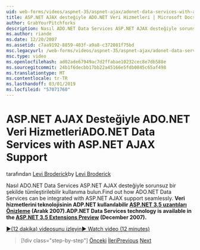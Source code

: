 ```yaml
---
uid: web-forms/videos/aspnet-35/aspnet-ajax/adonet-data-services-with-aspnet-ajax-support
title: ASP.NET AJAX desteğiyle ADO.NET Veri Hizmetleri | Microsoft Docs
author: GrabYourPitchforks
description: Nasıl ADO.NET Data Services ASP.NET AJAX desteğiyle sorunsuz bir şekilde tümleştirilebilir kullanıma bulun. ASP.NET 3.5 E. içinde ADP.NET veri hizmetlerini teknolojisinin kullanılabilir...
ms.author: riande
ms.date: 12/20/2007
ms.assetid: c7aa9192-8859-403f-a9a8-c372081f75bd
msc.legacyurl: /web-forms/videos/aspnet-35/aspnet-ajax/adonet-data-services-with-aspnet-ajax-support
msc.type: video
ms.openlocfilehash: ad02ade67949ac7d2ffabae10232cec8e7db588e
ms.sourcegitcommit: 24b1f6decbb17bb22a45166e5fdb0845c65af498
ms.translationtype: MT
ms.contentlocale: tr-TR
ms.lasthandoff: 03/01/2019
ms.locfileid: "57071760"
---
```

<a name="adonet-data-services-with-aspnet-ajax-support"></a><span data-ttu-id="20950-104">ASP.NET AJAX Desteğiyle ADO.NET Veri Hizmetleri</span><span class="sxs-lookup"><span data-stu-id="20950-104">ADO.NET Data Services with ASP.NET AJAX Support</span></span>
====================
<span data-ttu-id="20950-105">tarafından [Levi Broderick](https://github.com/GrabYourPitchforks)</span><span class="sxs-lookup"><span data-stu-id="20950-105">by [Levi Broderick](https://github.com/GrabYourPitchforks)</span></span>

<span data-ttu-id="20950-106">Nasıl ADO.NET Data Services ASP.NET AJAX desteğiyle sorunsuz bir şekilde tümleştirilebilir kullanıma bulun.</span><span class="sxs-lookup"><span data-stu-id="20950-106">Find out how ADO.NET Data Services can be integrated with ASP.NET AJAX support seamlessly.</span></span> <span data-ttu-id="20950-107">**Veri hizmetlerini teknolojisinin ADP.NET kullanılabilir [ASP.NET 3.5 uzantıları Önizleme](https://www.asp.net/downloads/35-sp1#find) (Aralık 2007).**</span><span class="sxs-lookup"><span data-stu-id="20950-107">**ADP.NET Data Services technology is available in the [ASP.NET 3.5 Extensions Preview](https://www.asp.net/downloads/35-sp1#find) (December 2007).**</span></span>

[<span data-ttu-id="20950-108">&#9654;(12 dakika) videosunu izleyin</span><span class="sxs-lookup"><span data-stu-id="20950-108">&#9654; Watch video (12 minutes)</span></span>](https://channel9.msdn.com/Blogs/ASP-NET-Site-Videos/adonet-data-services-with-aspnet-ajax-support)

> [!div class="step-by-step"]
> <span data-ttu-id="20950-109">[Önceki](aspnet-ajax-a-demonstration-of-aspnet-ajax.md)
> [İleri](introduction-to-aspnet-ajax-history.md)</span><span class="sxs-lookup"><span data-stu-id="20950-109">[Previous](aspnet-ajax-a-demonstration-of-aspnet-ajax.md)
[Next](introduction-to-aspnet-ajax-history.md)</span></span>
